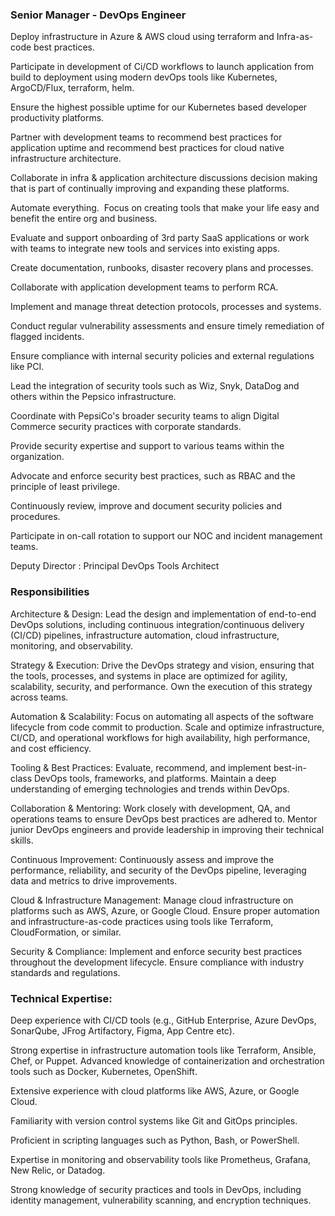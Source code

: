 ### Senior Manager - DevOps Engineer

Deploy infrastructure in Azure & AWS cloud using terraform and Infra-as-code best practices.

Participate in development of Ci/CD workflows to launch application from build to deployment using modern devOps tools like Kubernetes, ArgoCD/Flux, terraform, helm.

Ensure the highest possible uptime for our Kubernetes based developer productivity platforms.

Partner with development teams to recommend best practices for application uptime and recommend best practices for cloud native infrastructure architecture.

Collaborate in infra & application architecture discussions decision making that is part of continually improving and expanding these platforms.

Automate everything.  Focus on creating tools that make your life easy and benefit the entire org and business.

Evaluate and support onboarding of 3rd party SaaS applications or work with teams to integrate new tools and services into existing apps.

Create documentation, runbooks, disaster recovery plans and processes.

Collaborate with application development teams to perform RCA.

Implement and manage threat detection protocols, processes and systems.

Conduct regular vulnerability assessments and ensure timely remediation of flagged incidents.

Ensure compliance with internal security policies and external regulations like PCI.

Lead the integration of security tools such as Wiz, Snyk, DataDog and others within the Pepsico infrastructure.

Coordinate with PepsiCo's broader security teams to align Digital Commerce security practices with corporate standards.

Provide security expertise and support to various teams within the organization.

Advocate and enforce security best practices, such as RBAC and the principle of least privilege.

Continuously review, improve and document security policies and procedures.

Participate in on-call rotation to support our NOC and incident management teams.

Deputy Director : Principal DevOps Tools Architect

### Responsibilities

Architecture & Design:
Lead the design and implementation of end-to-end DevOps solutions, including continuous integration/continuous delivery (CI/CD) pipelines, infrastructure automation, cloud infrastructure, monitoring, and observability.

Strategy & Execution:
Drive the DevOps strategy and vision, ensuring that the tools, processes, and systems in place are optimized for agility, scalability, security, and performance. Own the execution of this strategy across teams.

Automation & Scalability:
Focus on automating all aspects of the software lifecycle from code commit to production. Scale and optimize infrastructure, CI/CD, and operational workflows for high availability, high performance, and cost efficiency.

Tooling & Best Practices:
Evaluate, recommend, and implement best-in-class DevOps tools, frameworks, and platforms. Maintain a deep understanding of emerging technologies and trends within DevOps.

Collaboration & Mentoring:
Work closely with development, QA, and operations teams to ensure DevOps best practices are adhered to. Mentor junior DevOps engineers and provide leadership in improving their technical skills.

Continuous Improvement:
Continuously assess and improve the performance, reliability, and security of the DevOps pipeline, leveraging data and metrics to drive improvements.

Cloud & Infrastructure Management:
Manage cloud infrastructure on platforms such as AWS, Azure, or Google Cloud. Ensure proper automation and infrastructure-as-code practices using tools like Terraform, CloudFormation, or similar.

Security & Compliance:
Implement and enforce security best practices throughout the development lifecycle. Ensure compliance with industry standards and regulations.

### Technical Expertise:

Deep experience with CI/CD tools (e.g., GitHub Enterprise, Azure DevOps, SonarQube, JFrog Artifactory, Figma, App Centre etc).

Strong expertise in infrastructure automation tools like Terraform, Ansible, Chef, or Puppet. Advanced knowledge of containerization and orchestration tools such as Docker, Kubernetes, OpenShift.

Extensive experience with cloud platforms like AWS, Azure, or Google Cloud.

Familiarity with version control systems like Git and GitOps principles.

Proficient in scripting languages such as Python, Bash, or PowerShell.

Expertise in monitoring and observability tools like Prometheus, Grafana, New Relic, or Datadog.

Strong knowledge of security practices and tools in DevOps, including identity management, vulnerability scanning, and encryption techniques.

